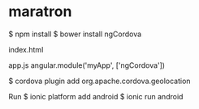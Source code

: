 maratron
========
$ npm install $ bower install ngCordova

index.html

app.js angular.module('myApp', ['ngCordova'])

$ cordova plugin add org.apache.cordova.geolocation

Run $ ionic platform add android $ ionic run android
